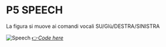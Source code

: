 # P5 SPEECH
La figura si muove ai comandi vocali SU/GIù/DESTRA/SINISTRA

![Speech](https://user-images.githubusercontent.com/67184943/170840394-a3ed2872-332f-4156-944d-c2b3550bc0e6.png)
[:point_right:*Code here*](https://editor.p5js.org/guiduc/full/m-NnXpGvJ)

